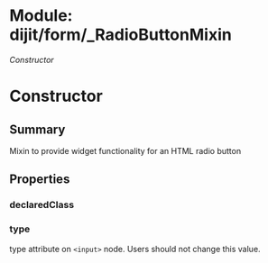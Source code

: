 # Module: dijit/form/_RadioButtonMixin

*Constructor*

# Constructor

## Summary

Mixin to provide widget functionality for an HTML radio button
## Properties

### declaredClass


### type
type attribute on `<input>` node.
Users should not change this value.

